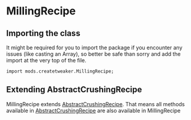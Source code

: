 # MillingRecipe

## Importing the class

It might be required for you to import the package if you encounter any issues (like casting an Array), so better be safe than sorry and add the import at the very top of the file.
```zenscript
import mods.createtweaker.MillingRecipe;
```


## Extending AbstractCrushingRecipe

MillingRecipe extends [AbstractCrushingRecipe](/mods/createtweaker/AbstractCrushingRecipe). That means all methods available in [AbstractCrushingRecipe](/mods/createtweaker/AbstractCrushingRecipe) are also available in MillingRecipe

